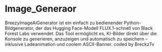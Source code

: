 # Image_Generaor
BreezyImageAiGenerator ist ein einfach zu bedienender Python-Bildgenerator, der das Hugging Face-Modell FLUX.1-schnell von Black Forest Labs verwendet. Das Tool ermöglicht es, KI-Bilder direkt über die Konsole zu generieren, anzuzeigen und automatisch zu speichern – inklusive Ladeanimation und coolem ASCII-Banner.  coded by BreckzTv
